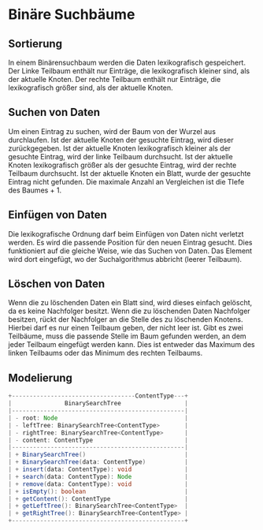 # Binäre Suchbäume

## Sortierung
In einem Binärensuchbaum werden die Daten lexikografisch gespeichert.
Der Linke Teilbaum enthält nur Einträge, die lexikografisch kleiner sind, als der aktuelle Knoten.
Der rechte Teilbaum enthält nur Einträge, die lexikografisch größer sind, als der aktuelle Knoten.

## Suchen von Daten
Um einen Eintrag zu suchen, wird der Baum von der Wurzel aus durchlaufen.
Ist der aktuelle Knoten der gesuchte Eintrag, wird dieser zurückgegeben.
Ist der aktuelle Knoten lexikografisch kleiner als der gesuchte Eintrag, wird der linke Teilbaum durchsucht.
Ist der aktuelle Knoten lexikografisch größer als der gesuchte Eintrag, wird der rechte Teilbaum durchsucht.
Ist der aktuelle Knoten ein Blatt, wurde der gesuchte Eintrag nicht gefunden.
Die maximale Anzahl an Vergleichen ist die TIefe des Baumes + 1.

## Einfügen von Daten
Die lexikografische Ordnung darf beim Einfügen von Daten nicht verletzt werden.
Es wird die passende Position für den neuen Eintrag gesucht.
Dies funktioniert auf die gleiche Weise, wie das Suchen von Daten.
Das Element wird dort eingefügt, wo der Suchalgorithmus abbricht (leerer Teilbaum).

## Löschen von Daten
Wenn die zu löschenden Daten ein Blatt sind, wird dieses einfach gelöscht, da es keine Nachfolger besitzt.
Wenn die zu löschenden Daten Nachfolger besitzen, rückt der Nachfolger an die Stelle des zu löschenden Knotens.
Hierbei darf es nur einen Teilbaum geben, der nicht leer ist.
Gibt es zwei Teilbäume, muss die passende Stelle im Baum gefunden werden, an dem jeder Teilbaum eingefügt werden kann.
Dies ist entweder das Maximum des linken Teilbaums oder das Minimum des rechten Teilbaums.

## Modelierung
```java
+-----------------------------------ContentType---+
|               BinarySearchTree                  |
|-------------------------------------------------|
| - root: Node                                    |
| - leftTree: BinarySearchTree<ContentType>       |
| - rightTree: BinarySearchTree<ContentType>      |
| - content: ContentType                          |
|-------------------------------------------------|
| + BinarySearchTree()                            |
| + BinarySearchTree(data: ContentType)           |
| + insert(data: ContentType): void               |
| + search(data: ContentType): Node               |
| + remove(data: ContentType): void               |
| + isEmpty(): boolean                            |
| + getContent(): ContentType                     |
| + getLeftTree(): BinarySearchTree<ContentType>  |
| + getRightTree(): BinarySearchTree<ContentType> |
+-------------------------------------------------+
```
